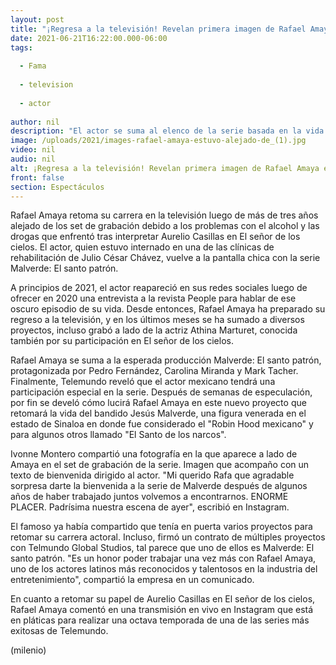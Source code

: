 ```yaml
---
layout: post
title: "¡Regresa a la televisión! Revelan primera imagen de Rafael Amaya en la serie 'Malverde'"
date: 2021-06-21T16:22:00.000-06:00
tags:
  
  - Fama
  
  - television
  
  - actor
  
author: nil
description: "El actor se suma al elenco de la serie basada en la vida del bandido mexicano Jesús Malverde, considerado 'El Santo de los narcos'."
image: /uploads/2021/images-rafael-amaya-estuvo-alejado-de_(1).jpg
video: nil
audio: nil
alt: ¡Regresa a la televisión! Revelan primera imagen de Rafael Amaya en la serie 'Malverde'
front: false
section: Espectáculos
---
```


Rafael Amaya retoma su carrera en la televisión luego de más de tres años alejado de los set de grabación debido a los problemas con el alcohol y las drogas que enfrentó tras interpretar Aurelio Casillas en El señor de los cielos. El actor, quien estuvo internado en una de las clínicas de rehabilitación de Julio César Chávez, vuelve a la pantalla chica con la serie Malverde: El santo patrón.  

A principios de 2021, el actor reapareció en sus redes sociales luego de ofrecer en 2020 una entrevista a la revista People para hablar de ese oscuro episodio de su vida. Desde entonces, Rafael Amaya ha preparado su regreso a la televisión, y en los últimos meses se ha sumado a diversos proyectos, incluso grabó a lado de la actriz Athina Marturet, conocida también por su participación en El señor de los cielos. 

Rafael Amaya se suma a la esperada producción Malverde: El santo patrón, protagonizada por Pedro Fernández, Carolina Miranda y Mark Tacher. Finalmente, Telemundo reveló que el actor mexicano tendrá una participación especial en la serie.  Después de semanas de especulación, por fin se develó cómo lucirá Rafael Amaya en este nuevo proyecto que retomará la vida del bandido Jesús Malverde, una figura venerada en el estado de Sinaloa en donde fue considerado el "Robin Hood mexicano" y para algunos otros llamado "El Santo de los narcos".

Ivonne Montero compartió una fotografía en la que aparece a lado de Amaya en el set de grabación de la serie. Imagen que acompaño con un texto de bienvenida dirigido al actor. "Mi querido Rafa que agradable sorpresa darte la bienvenida a la serie de Malverde después de algunos años de haber trabajado juntos volvemos a encontrarnos. ENORME PLACER. Padrísima nuestra escena de ayer", escribió en Instagram.

El famoso ya había compartido que tenía en puerta varios proyectos para retomar su carrera actoral. Incluso, firmó un contrato de múltiples proyectos con Telmundo Global Studios, tal parece que uno de ellos es Malverde: El santo patrón.  "Es un honor poder trabajar una vez más con Rafael Amaya, uno de los actores latinos más reconocidos y talentosos en la industria del entretenimiento", compartió la empresa en un comunicado.

En cuanto a retomar su papel de Aurelio Casillas en El señor de los cielos, Rafael Amaya comentó en una transmisión en vivo en Instagram que está en pláticas para realizar una octava temporada de una de las series más exitosas de Telemundo.  

(milenio)